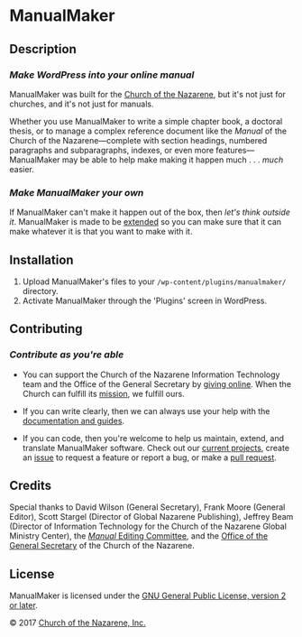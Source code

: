 # ManualMaker

## Description

### _Make WordPress into your online manual_

ManualMaker was built for the [Church of the Nazarene][cotn-link], but it's not just for churches, and it's not just for manuals.

[cotn-link]: http://nazarene.org/ "The International Church of the Nazarene website"

Whether you use ManualMaker to write a simple chapter book, a doctoral thesis, or to manage a complex reference document like the _Manual_ of the Church of the Nazarene—complete with section headings, numbered paragraphs and subparagraphs, indexes, or even more features—ManualMaker may be able to help make making it happen much . . . _much_ easier.

### _Make ManualMaker your own_

If ManualMaker can't make it happen out of the box, then _let's think outside it_. ManualMaker is made to be [extended][extend] so you can make sure that it can make whatever it is that you want to make with it.

[extend]: https://developer.wordpress.org/plugins/hooks/custom-hooks/ "Learn more about Custom Hooks in the WordPress Plugin Handbook"

## Installation

1. Upload ManualMaker's files to your `/wp-content/plugins/manualmaker/` directory.
2. Activate ManualMaker through the 'Plugins' screen in WordPress.

## Contributing

### _Contribute as you're able_

* You can support the Church of the Nazarene Information Technology team and the Office of the General Secretary by [giving online](http://nazarene.org/give "Give back to ManualMaker through the Church of the Nazarene"). When the Church can fulfill its [mission](http://nazarene.org/mission "The mission of the Church of the Nazarene is to make Christlike disciples in the nations"), we fulfill ours.

* If you can write clearly, then we can always use your help with the [documentation and guides][wiki].

[wiki]: http://github.com/reubenlillie/manualmaker/wiki "ManualMaker wiki on GitHub"

* If you can code, then you're welcome to help us maintain, extend, and translate ManualMaker software. Check out our [current projects][Github projects], create an [issue][GitHub issues] to request a feature or report a bug, or make a [pull request][GitHub pull requests].

[Github projects]: https://github.com/reubenlillie/manualmaker/projects "Projects help to streamline the development process"
[GitHub issues]: https://github.com/reubenlillie/manualmaker/issues "Issues are used to track todos, bugs, feature requests, and more"
[GitHub pull requests]: https://github.com/reubenlillie/manualmaker/pulls "Pull requests help you collaborate on code with other people."

## Credits

Special thanks to David Wilson (General Secretary), Frank Moore (General Editor), Scott Stargel (Director of Global Nazarene Publishing), Jeffrey Beam (Director of Information Technology for the Church of the Nazarene Global Ministry Center), the [_Manual_ Editing Committee](http://2013.manual.nazarene.org/index/manual-editing-committee/ "Read about the _Manual_ Editing Committee online"), and the [Office of the General Secretary](http://nazarene.org/organization/general-secretary/general-secretary/) of the Church of the Nazarene.

## License

ManualMaker is licensed under the [GNU General Public License, version 2 or later](https://www.gnu.org/licenses/old-licenses/gpl-2.0.en.html "Read the GPLv2").

&copy; 2017 [Church of the Nazarene, Inc.](http://nazarene.org/ "Visit the official website of the international Church of the Nazarene")
